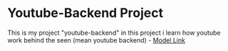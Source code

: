 # Youtube-Backend Project

This is my project "youtube-backend" in this project i learn how youtube work behind the seen (mean youtube backend) - [Model Link](https://app.eraser.io/workspace/YtPqZ1VogxGy1jzIDkzj?origin=qr)